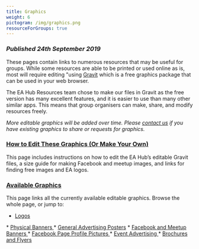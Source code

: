 ```yaml
---
title: Graphics
weight: 6
pictogram: /img/graphics.png
resourceForGroups: true
---
```

### _Published 24th September 2019_

These pages contain links to numerous resources that may be useful for groups. While some resources are able to be printed or used online as is, most will require editing "using <a target="_blank" href="https://designer.gravit.io/">Gravit</a> which is a free graphics package that can be used in your web browser.  

The EA Hub Resources team chose to make our files in Gravit as the free version has many excellent features, and it is easier to use than many other similar apps. This means that group organisers can make, share, and modify resources freely.

_More editable graphics will be added over time. Please_ <a target="_blank" href="/contact/">_contact us_</a> _if you have existing graphics to share or requests for graphics._

### <a target="_blank" href="/graphics/how-to-edit/">How to Edit These Graphics (Or Make Your Own)</a>

This page includes instructions on how to edit the EA Hub’s editable Gravit files, a size guide for making Facebook and meetup images, and links for finding free images and EA logos.

### <a target="_blank" href="/graphics/editable-graphics/">Available Graphics</a>
This page links all the currently available editable graphics. Browse the whole page, or jump to:

* <a target="_blank" href="/graphics/editable-graphics#logos">Logos</a>
* <a target="_blank" href="/graphics/editable-graphics#banners/">Physical Banners</a>
* <a target="_blank" href="/graphics/editable-graphics#advertising/">General Advertising Posters</a>
* <a target="_blank" href="/graphics/editable-graphics#facebookbanners/">Facebook and Meetup Banners</a>
* <a target="_blank" href="/graphics/editable-graphics#facebookprofiles">Facebook Page Profile Pictures</a>
* <a target="_blank" href="/graphics/editable-graphics#events/">Event Advertising</a>
* <a target="_blank" href="/graphics/editable-graphics#brochures">Brochures and Flyers</a>
